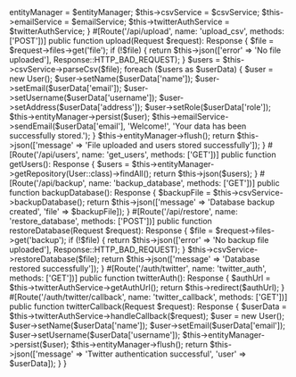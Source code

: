 <?php
// src/Controller/UserController.php
namespace App\Controller;

use Symfony\Bundle\FrameworkBundle\Controller\AbstractController;
use Symfony\Component\HttpFoundation\Request;
use Symfony\Component\HttpFoundation\Response;
use Symfony\Component\Routing\Annotation\Route;
use Doctrine\ORM\EntityManagerInterface;
use App\Entity\User;
use App\Service\CsvService;
use App\Service\EmailService;
use App\Service\TwitterAuthService;

class UserController extends AbstractController
{
    private $entityManager;
    private $csvService;
    private $emailService;
    private $twitterAuthService;

    public function __construct(EntityManagerInterface $entityManager, CsvService $csvService, EmailService $emailService, TwitterAuthService $twitterAuthService)
    {
        $this->entityManager = $entityManager;
        $this->csvService = $csvService;
        $this->emailService = $emailService;
        $this->twitterAuthService = $twitterAuthService;
    }

    #[Route('/api/upload', name: 'upload_csv', methods: ['POST'])]
    public function upload(Request $request): Response
    {
        $file = $request->files->get('file');
        if (!$file) {
            return $this->json(['error' => 'No file uploaded'], Response::HTTP_BAD_REQUEST);
        }

        $users = $this->csvService->parseCsv($file);
        foreach ($users as $userData) {
            $user = new User();
            $user->setName($userData['name']);
            $user->setEmail($userData['email']);
            $user->setUsername($userData['username']);
            $user->setAddress($userData['address']);
            $user->setRole($userData['role']);
            
            $this->entityManager->persist($user);
            $this->emailService->sendEmail($userData['email'], 'Welcome!', 'Your data has been successfully stored.');
        }
        $this->entityManager->flush();

        return $this->json(['message' => 'File uploaded and users stored successfully']);
    }

    #[Route('/api/users', name: 'get_users', methods: ['GET'])]
    public function getUsers(): Response
    {
        $users = $this->entityManager->getRepository(User::class)->findAll();
        return $this->json($users);
    }

    #[Route('/api/backup', name: 'backup_database', methods: ['GET'])]
    public function backupDatabase(): Response
    {
        $backupFile = $this->csvService->backupDatabase();
        return $this->json(['message' => 'Database backup created', 'file' => $backupFile]);
    }

    #[Route('/api/restore', name: 'restore_database', methods: ['POST'])]
    public function restoreDatabase(Request $request): Response
    {
        $file = $request->files->get('backup');
        if (!$file) {
            return $this->json(['error' => 'No backup file uploaded'], Response::HTTP_BAD_REQUEST);
        }
        $this->csvService->restoreDatabase($file);
        return $this->json(['message' => 'Database restored successfully']);
    }

    #[Route('/auth/twitter', name: 'twitter_auth', methods: ['GET'])]
    public function twitterAuth(): Response
    {
        $authUrl = $this->twitterAuthService->getAuthUrl();
        return $this->redirect($authUrl);
    }

    #[Route('/auth/twitter/callback', name: 'twitter_callback', methods: ['GET'])]
    public function twitterCallback(Request $request): Response
    {
        $userData = $this->twitterAuthService->handleCallback($request);
        
        $user = new User();
        $user->setName($userData['name']);
        $user->setEmail($userData['email']);
        $user->setUsername($userData['username']);
        
        $this->entityManager->persist($user);
        $this->entityManager->flush();

        return $this->json(['message' => 'Twitter authentication successful', 'user' => $userData]);
    }
}
